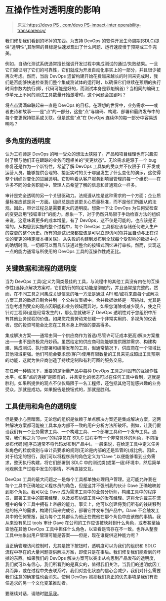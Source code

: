 # 互操作性对透明度的影响

> 原文:[https://devo PS . com/devo PS-impact-inter operability-transparency/](https://devops.com/devops-impact-interoperability-transparency/)

我们修复我们看到的坏掉的东西。为支持 DevOps 的软件开发生命周期(SDLC)提供“透明性”,其附带的目标是快速发现出了什么问题、运行速度慢于预期或工作完美。

例如，自动化测试系统通常擅长强调开发过程中集成测试的通过/失败结果。一旦它们被证明了它们的可靠性，它们就成为开发自动化事实上的一部分，并且很少被再次考虑。然而，当后 DevOps 遗留构建开始花费越来越长的时间来完成时，我们是否能够快速检查我们整个集成测试体的运行时，以确保它们继续在预期的执行时间参数内执行(即，代码可能是好的，而测试本身是罪魁祸首)？当相同的编码工作单元上不同的测试工具数量开始激增时，这个问题会加剧吗？

将点点滴滴串联起来一直是 DevOps 的目标。在理想的世界中，业务需求——或者史诗和故事——是“点”的一部分，这些“点”与编码、构建、部署和最终发布中的每个变更保持联系或关联。但是这些“点”在 DevOps 连续体的每一部分中容易透明吗？

## 多角度的透明度

认为工程师是 DevOps 的唯一受众的想法太狭隘了。产品和项目经理也有兴趣实时了解与他们正在跟踪的业务问题相关的“变更状态”。无论需求是源于一个 bug 修复还是作为一个新特性，希望了解 DevOps 工具集的受众并不仅限于 IT 开发或运营人员。能够提供合理的、接近实时的关于哪里发生了什么变化的演示，这使得整个组织对变化的进展透明。它影响着从客户服务到项目管理的每一个组织——在许多不同的业务职能中，管理人员希望了解的信息和普通观众一样多。

审计是完全透明的另一个关键驱动力。法规遵从性是这种需求的一个方面；企业质量标准应该是另一方面。组织总是应该更关心质量标准，而不是他们所服从的法规。因此，审计过程总是需要更大的透明度。想象一下让 DevOps 为任何受检查的变更启用“按钮审计”的能力。想象一下，对于仍然只局限于手动检查方法的组织来说，这意味着更多的成本增量。有了 DevOps，这不仅是可能的，也应该是正常的。从构思到实施的整个过程中，每个 DevOps 工具都应该存储任何进入生产的变更的整个历史。所有的测试记录都应该是可以立即访问的(并且自动与正在讨论的变更的特定版本相关联)。从失败的构建到发布到全球每个受影响的数据中心的确切时间，一切都可以而且应该通过整合的按钮式回忆进行审核。然而，实现这一点的能力通常与所使用的 DevOps 工具的互操作性成正比。

## 关键数据和流程的透明度

当为 DevOps 工具(定义为同类最佳的工具，与流程中的其他工具没有内在的互操作性)选择点解决方案时，它们执行的特定功能是彻底的，并且通常是完整的。然而，在不同工具之间集成关键信息的唯一方法是通过 API 和/或将来自每个点解决方案工具的数据自制合并到一个公共仪表板中。合并数据始终是一项挑战，尤其是当您考虑到受众的观点因职能和业务领域而异时。如果您消除或减少观点，使之只针对工程师(这是经常发生的)，那么您就破坏了 DevOps 透明性对于您组织中所有其他业务规程的价值。如果您花费劳动来创建一个非常实用的、多视角的仪表板，您的投资可能会比您在工具本身上所做的要高得多。

集成解决方案——通常由同一个供应商作为首选(尽管许可证成本更高)解决方案推出——也不是终极灵丹妙药。虽然给定的供应商可能能够提供跟踪需求、构建构建、集成测试、执行部署和编排发布的工具，但通常情况下，供应商在一个领域比其他领域更强。他们可能会要求您(客户)使用有限数量的工具来完成超出工具预期的功能，这就为供应商创造了持续定制和有利可图的服务交易。

在任何一种情况下，重要的是衡量产品中每种 DevOps 工具之间固有的互操作性水平。如果“点的连接”是固有的，并且变化的状态可以在任何工具中看到，这就是胜利。如果所提供的观点不仅仅局限于一名工程师，还包括其他可能感兴趣的业务受众，那就是成功。如果报告是按钮式的，那就是胜利。

## 工具使用和角色的透明度

但是要小心黑暗面。无论您的组织是依赖于单点解决方案还是集成解决方案，这两种解决方案都可能被工具本身内部不一致的用户分析方法所破坏。例如，让我们假设我们有一个业务需求工具、一个构建工具、一个部署工具和一个发布工具。通常，我们称之为“Dave”的程序员在 SDLC 过程中有一个非常具体的角色，不包括发布代码(程序员通常不将代码发布到产品中)。一般来说，在给定工具中定义任务和角色的粒度级别与审计员要求的规则(无论是内部的还是监管的)成比例。因此，对于给定的银行，我们可以将程序员的角色定义为“Dave ”,以便能够看到业务需求，整天执行构建，将它们部署到 SDLC 中的测试类(或第一级)环境中，然后简单地观察生产过程中发生的事情，不再直接交互。

DevOps 工具的最大问题之一是每个工具都单独处理用户管理。这可能允许我在每个工具中正确地定义程序员的角色，但是这并不强制我的伙计 Dave 正确地映射到那个角色。我可以让 Dave 成为需求工具中的业务分析师，构建工具中的程序员，部署工具中的部署经理，以及发布协调工具中的发布经理。这将允许戴夫在流程中的每个工具中拥有上帝般的能力。事实上，他可以创建将我们所有的钱转移到他的帐户的需求，构建代码来完成它，部署它并发布到产品中。Dave 不会触发工具中的任何警报，因为每个工具都认为他正在做他在那个角色中应该做的事情。我从来没有见过 tools 审计 Dave 在公司的工作应该被映射到什么角色，或者甚至抽查他在其他 DevOps 工具中担任什么角色，以查看是否存在不一致。也许从整套工具中抽象出用户管理可能是答案——但是，现在谁提供这种能力呢？

当正确管理访问控制时，尤其是按下按钮时，透明度可以为我们的组织和 SDLC 流程中存在的大量问题提供解决方案，即使只是在事后。我们修复我们能看到的坏掉的东西。如果我们的 DevOps 解决方案可以突出从构思到产品发布的透明度，我们就可以有信心，我们所看到的是真实的，值得我们关注。当我们的透明度因工具而异，或在过程中失去联系时，我们对变化状态的信心会减少，我们对什么需要我们注意的确定性也会消失。使用 DevOps 照亮我们真正的优先事项是我们有责任追求的另一个文化变革推动者。

要继续对话，请随时[联系我](http://kristian.nelson@hotmail.com)。